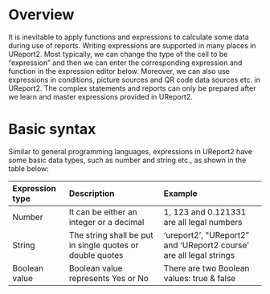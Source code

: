 # Overview

It is inevitable to apply functions and expressions to calculate some data during use of reports. Writing expressions are supported in many places in UReport2. Most typically, we can change the type of the cell to be “expression” and then we can enter the corresponding expression and function in the expression editor below. Moreover, we can also use expressions in conditions, picture sources and QR code data sources etc. in UReport2. The complex statements and reports can only be prepared after we learn and master expressions provided in UReport2.

# Basic syntax

Similar to general programming languages, expressions in UReport2 have some basic data types, such as number and string etc., as shown in the table below:

| Expression type | Description | Example |
| :--- | :--- | :--- |
| Number | It can be either an integer or a decimal | 1, 123 and 0.121331 are all legal numbers |
| String | The string shall be put in single quotes or double quotes | ‘ureport2’, "UReport2” and ‘UReport2 course’ are all legal strings |
| Boolean value | Boolean value represents Yes or No | There are two Boolean values: true & false |









